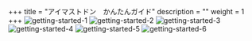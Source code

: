 +++
title = "アイマストドン　かんたんガイド"
description = ""
weight = 1
+++
![getting-started-1](todon1.png?width=720px)
![getting-started-2](todon2.png?width=720px)
![getting-started-3](todon3.png?width=720px)
![getting-started-4](todon4.png?width=720px)
![getting-started-5](todon5.png?width=720px)
![getting-started-6](todon6.png?width=720px)